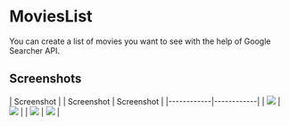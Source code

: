 # MoviesList
You can create a list of movies you want to see with the help of Google Searcher API.

## Screenshots 
| Screenshot |
| Screenshot | Screenshot |
|------------|------------|
| [![](https://github.com/nancyadam24/MoviesList/assets/125753878/773410ef-9444-4f81-9f34-261a4cf05f61)](https://github.com/nancyadam24/MoviesList/assets/125753878/773410ef-9444-4f81-9f34-261a4cf05f61) | [![](https://github.com/nancyadam24/MoviesList/assets/125753878/23ab4c33-e340-446b-9aff-959df2d9f6e7)](https://github.com/nancyadam24/MoviesList/assets/125753878/23ab4c33-e340-446b-9aff-959df2d9f6e7) |
| [![](https://github.com/nancyadam24/MoviesList/assets/125753878/abe3f657-14e2-4a40-af6f-28ee21538e9a)](https://github.com/nancyadam24/MoviesList/assets/125753878/abe3f657-14e2-4a40-af6f-28ee21538e9a) | [![](https://github.com/nancyadam24/MoviesList/assets/125753878/e6d0f180-0055-45eb-8d5a4c8ff0b0a47e)](https://github.com/nancyadam24/MoviesList/assets/125753878/e6d0f180-0055-45eb-8d5a4c8ff0b0a47e) |




